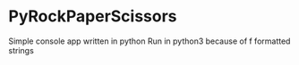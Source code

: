 # PyRockPaperScissors

Simple console app written in python
Run in python3 because of f formatted strings
